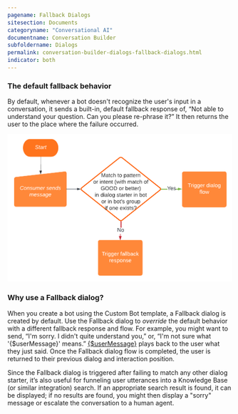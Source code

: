 ```yaml
---
pagename: Fallback Dialogs
sitesection: Documents
categoryname: "Conversational AI"
documentname: Conversation Builder
subfoldername: Dialogs
permalink: conversation-builder-dialogs-fallback-dialogs.html
indicator: both
---
```


### The default fallback behavior

By default, whenever a bot doesn't recognize the user's input in a conversation, it sends a built-in, default fallback response of, “Not able to understand your question. Can you please re-phrase it?” It then returns the user to the place where the failure occurred.

<img style="width:700px" src="img/ConvoBuilder/fallback_behavior.png" alt="Process flow diagram illustrating that, when a consumer sends a message, it's checked for a match to a pattern or intent in a dialog starter in the bot or in the bot's group, if one exists. If there's a match of good or better, the dialog's flow is triggered. If not, the fallback response is sent.">

### Why use a Fallback dialog?

When you create a bot using the Custom Bot template, a Fallback dialog is created by default. Use the Fallback dialog to _override_ the default behavior with a different fallback response and flow. For example, you might want to send, “I'm sorry. I didn't quite understand you,” or, “I'm not sure what '{$userMessage}' means.” [{$userMessage}](conversation-builder-variables-slots-variables.html#store-the-consumers-response) plays back to the user what they just said. Once the Fallback dialog flow is completed, the user is returned to their previous dialog and interaction position.

Since the Fallback dialog is triggered after failing to match any other dialog starter, it’s also useful for funneling user utterances into a Knowledge Base (or similar integration) search. If an appropriate search result is found, it can be displayed; if no results are found, you might then display a "sorry" message or escalate the conversation to a human agent.
